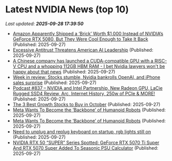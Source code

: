 # Latest NVIDIA News (top 10)
_Last updated: **2025-09-28 17:39:50**_

- [Amazon Apparently Shipped a ‘Brick’ Worth $1,000 Instead of NVIDIA’s GeForce RTX 5080, But They Were Cool Enough to Take It Back](https://wccftech.com/amazon-apparently-shipped-a-brick-worth-1000-instead-of-rtx-5080/) (Published: 2025-09-27)
- [Excessive Antitrust Threatens American AI Leadership](https://www.forbes.com/sites/aldenabbott/2025/09/27/excessive-antitrust-threatens-ai/) (Published: 2025-09-27)
- [A Chinese company has launched a CUDA-compatible GPU with a RISC-V CPU and a whopping 112GB HBM RAM - I bet Nvidia lawyers won't be happy about that news](https://www.techradar.com/pro/a-chinese-company-has-launched-a-cuda-compatible-gpu-with-a-risc-v-cpu-and-a-whopping-112gb-hbm-ram-i-bet-nvidia-lawyers-wont-be-happy-about-that-news) (Published: 2025-09-27)
- [Week in review: Stocks stumble, Nvidia bankrolls OpenAI, and iPhone sales surprise](https://biztoc.com/x/af4ace093c2325d1) (Published: 2025-09-27)
- [Podcast #837 – NVIDIA and Intel Partnership, New Radeon GPU, LaCie Rugged SSD4 Review, Arc, Internet History, 250w of PCIe & MORE!](https://pcper.com/2025/09/podcast-837/) (Published: 2025-09-27)
- [The 3 Best Growth Stocks to Buy in October](https://www.barchart.com/story/news/35082567/the-3-best-growth-stocks-to-buy-in-october) (Published: 2025-09-27)
- [Meta Wants To Become the ‘Backbone’ of Humanoid Robots](https://me.pcmag.com/en/news/32495/meta-wants-to-become-the-backbone-of-humanoid-robots) (Published: 2025-09-27)
- [Meta Wants To Become the ‘Backbone’ of Humanoid Robots](https://uk.pcmag.com/news/160311/meta-wants-to-become-the-backbone-of-humanoid-robots) (Published: 2025-09-27)
- [Need to unplug and replug keyboard on startup, rgb lights still on](https://www.bleepingcomputer.com/forums/t/810935/need-to-unplug-and-replug-keyboard-on-startup-rgb-lights-still-on/) (Published: 2025-09-27)
- [NVIDIA RTX 50 “SUPER” Series Spotted: GeForce RTX 5070 Ti Super And RTX 5070 Super Added To Seasonic PSU Calculator](https://wccftech.com/geforce-rtx-5070-ti-super-and-rtx-5070-super-added-in-seasonic-psu-calculator/) (Published: 2025-09-27)
